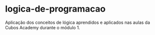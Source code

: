 # logica-de-programacao
Aplicação dos conceitos de lógica aprendidos e aplicados nas aulas da Cubos Academy durante o módulo 1.
